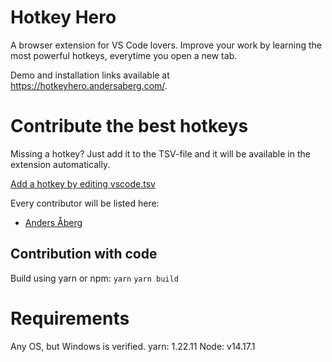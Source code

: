 # Hotkey Hero
A browser extension for VS Code lovers.
Improve your work by learning the most powerful hotkeys, everytime you open a new tab.

Demo and installation links available at https://hotkeyhero.andersaberg.com/.

# Contribute the best hotkeys
Missing a hotkey? Just add it to the TSV-file and it will be available in the extension automatically.

[Add a hotkey by editing vscode.tsv](https://github.com/abergs/hotkeyhero/blob/main/public/hotkeys/vscode.tsv)

Every contributor will be listed here:

* [Anders Åberg](https://github.com/abergs)

## Contribution with code
Build using yarn or npm:
`yarn`
`yarn build`

# Requirements
Any OS, but Windows is verified.
yarn: 1.22.11
Node: v14.17.1